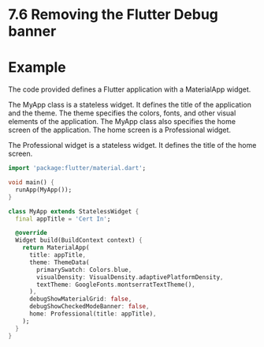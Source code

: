 # 7.6 Removing the Flutter Debug banner


# Example

The code provided defines a Flutter application with a MaterialApp widget.

The MyApp class is a stateless widget. 
It defines the title of the application and the theme. 
The theme specifies the colors, fonts, and other visual elements of the application. 
The MyApp class also specifies the home screen of the application. 
The home screen is a Professional widget.

The Professional widget is a stateless widget. 
It defines the title of the home screen.

```dart
import 'package:flutter/material.dart';

void main() {
  runApp(MyApp());
}

class MyApp extends StatelessWidget {
  final appTitle = 'Cert In';

  @override
  Widget build(BuildContext context) {
    return MaterialApp(
      title: appTitle,
      theme: ThemeData(
        primarySwatch: Colors.blue,
        visualDensity: VisualDensity.adaptivePlatformDensity,
        textTheme: GoogleFonts.montserratTextTheme(),
      ),
      debugShowMaterialGrid: false,
      debugShowCheckedModeBanner: false,
      home: Professional(title: appTitle),
    );
  }
}
```
